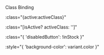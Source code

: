 Class Binding

:class="{active:activeClass}"

:class="[isActive? activeClass: '']"

:class="{ 'disabledButton': !inStock }"

:style="{ 'background-color': variant.color }"
